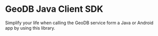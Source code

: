 # GeoDB Java Client SDK
Simplify your life when calling the GeoDB service form a Java or Android app by using this library.

